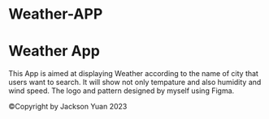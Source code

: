 # Weather-APP
# Weather App
This App is aimed at displaying Weather according to the name of city that users want to search. It will show not only tempature and also humidity and wind speed. The logo and pattern designed by myself using Figma.

©Copyright by Jackson Yuan 2023